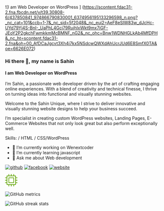 ![I am Web Developer on WordPress ] (https://scontent.fdac31-2.fna.fbcdn.net/v/t39.30808-6/437850841_974866790830001_6374956195133296598_n.png?_nc_cat=101&ccb=1-7&_nc_sid=5f2048&_nc_eui2=AeF8eSIW83w_dJcHc-UYd79Yj4S-BnI-_UaPhL4Gcj79RujhlxWkt9mx7iGF-JEoY2P2gkchFwmkkmMcBMNF_nG2&_nc_ohc=Bnw1WDNHGLkAb4MfDPH&_nc_ht=scontent.fdac31-2.fna&oh=00_AfDCaJgcvt3Xh4i7kx5NSdcwQWXdAhUcrJUd6E8SmfX0TA&oe=6626E072)
### Hi there 👋, my name is Sahin
#### I am Web Developer on WordPress 

I’m Sahin, a passionate web developer driven by the art of crafting engaging online experiences. With a blend of creativity and technical finesse, I thrive on turning ideas into functional and visually stunning websites.

Welcome to the Sahin Unique, where I strive to deliver innovative and visually stunning website designs to help your business succeed.

I’m specialist in creating custom WordPress websites, Landing Pages, E-Commerce Websites that not only look great but also perform exceptionally well.

Skills: / HTML / CSS/WordPress

- 🔭 I’m currently working on Wenextcoder 
- 🌱 I’m currently learning javascript 
- 💬 Ask me about Web development 


[<img src='https://cdn.jsdelivr.net/npm/simple-icons@3.0.1/icons/github.svg' alt='github' height='40'>](https://github.com/sahinactive)  [<img src='https://cdn.jsdelivr.net/npm/simple-icons@3.0.1/icons/facebook.svg' alt='facebook' height='40'>](https://www.facebook.com/sahinactive)  [<img src='https://cdn.jsdelivr.net/npm/simple-icons@3.0.1/icons/icloud.svg' alt='website' height='40'>](https://dev-bdsahin.pantheonsite.io/)  

<a href='https://docs.github.com/en/developers'><img src='https://raw.githubusercontent.com/acervenky/animated-github-badges/master/assets/devbadge.gif' width='40' height='40'></a> 

![GitHub metrics](https://metrics.lecoq.io/sahinactive)  

![GitHub streak stats](https://streak-stats.demolab.com/?user=sahinactive)  

